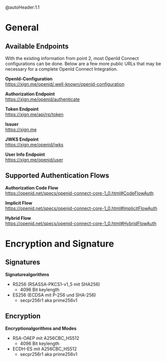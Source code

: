 @autoHeader:1.1

# General
## Available Endpoints
With the existing information from point 2, most OpenId Connect configurations can be done. Below are a few more public URLs that may be necessary for a complete OpenId Connect Integration.

**OpenId-Configuration**  
https://xign.me/openid/.well-known/openid-configuration

**Authorization Endpoint**  
https://xign.me/openid/authenticate

**Token Endpoint**  
https://xign.me/api/rp/token

**Issuer**  
https://xign.me

**JWKS Endpoint**  
https://xign.me/openid/jwks

**User Info Endpoint**  
https://xign.me/openid/user


## Supported Authentication Flows

**Authorization Code Flow**  
https://openid.net/specs/openid-connect-core-1_0.html#CodeFlowAuth

**Implicit Flow**  
https://openid.net/specs/openid-connect-core-1_0.html#ImplicitFlowAuth

**Hybrid Flow**  
https://openid.net/specs/openid-connect-core-1_0.html#HybridFlowAuth


# Encryption and Signature
## Signatures
**Signaturealgorithms**  
* RS256 (RSASSA-PKCS1-v1_5 mit SHA256)
    * 4096 Bit keylength
* ES256 (ECDSA mit P-256 und SHA-256)
    * secpr256r1 aka prime256v1

## Encryption
**Encryptionalgorithms and Modes**  
* RSA-OAEP mit A256CBC_HS512
    * 4096 Bit keylength
* ECDH-ES mit A256CBC_HS512
    * secpr256r1 aka prime256v1
